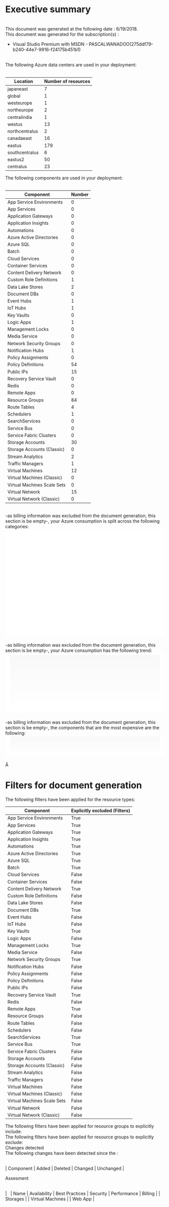 # Executive summary
  
   
This document was generated at the following date : 6/19/2018.  
This document was generated for the subscription(s) :  

- Visual Studio Premium with MSDN - PASCALWANADOO(275ddf79-b240-44e7-9916-f24175b451b1)

  
   
The following Azure data centers are used in your deployment:  
   

| Location | Number of resources |
| --- | --- |
| japaneast  | 7  |
| global  | 1  |
| westeurope  | 1  |
| northeurope  | 2  |
| centralindia  | 1  |
| westus  | 13  |
| northcentralus  | 2  |
| canadaeast  | 16  |
| eastus  | 179  |
| southcentralus  | 6  |
| eastus2  | 50  |
| centralus  | 23  |
  
The following components are used in your deployment:  
   

| Component | Number |
| --- | --- |
| App Service Environments  | 0  |
| App Services  | 0  |
| Application Gateways  | 0  |
| Application Insights  | 0  |
| Automations  | 0  |
| Azure Active Directories  | 0  |
| Azure SQL  | 0  |
| Batch  | 0  |
| Cloud Services  | 0  |
| Container Services  | 0  |
| Content Delivery Network  | 0  |
| Custom Role Definitions  | 1  |
| Data Lake Stores  | 2  |
| Document DBs  | 0  |
| Event Hubs  | 1  |
| IoT Hubs  | 1  |
| Key Vaults  | 0  |
| Logic Apps  | 1  |
| Management Locks  | 0  |
| Media Service  | 0  |
| Network Security Groups  | 0  |
| Notification Hubs  | 1  |
| Policy Assignments  | 0  |
| Policy Definitions  | 54  |
| Public IPs  | 15  |
| Recovery Service Vault  | 0  |
| Redis  | 0  |
| Remote Apps  | 0  |
| Resource Groups  | 84  |
| Route Tables  | 4  |
| Schedulers  | 1  |
| SearchServices  | 0  |
| Service Bus  | 0  |
| Service Fabric Clusters  | 0  |
| Storage Accounts  | 30  |
| Storage Accounts (Classic)  | 0  |
| Stream Analytics  | 2  |
| Traffic Managers  | 1  |
| Virtual Machines  | 12  |
| Virtual Machines (Classic)  | 0  |
| Virtual Machines Scale Sets  | 0  |
| Virtual Network  | 15  |
| Virtual Network (Classic)  | 0  |
  
   
-as billing information was excluded from the document generation, this section is be empty-, your Azure consumption is split across the following categories:  
![Cloudockit](../assets/8D2D8B49E45D44EFB8F692A7402E3E01.png)   
-as billing information was excluded from the document generation, this section is be empty-, your Azure consumption has the following trend:  
![Cloudockit](../assets/3EB6ED34534C429FA61B999CD06983DD.png)   
-as billing information was excluded from the document generation, this section is be empty-, the components that are the most expensive are the following:  
![Cloudockit](../assets/E5FAC0B4CB8847CB8CC9A853ACAB638B.png)   
Â   
  

# Filters for document generation
  
The following filters have been applied for the resource types:  

| Component |  Explicitly excluded (Filters) |
| --- | --- |
| App Service Environments  | True  |
| App Services  | True  |
| Application Gateways  | True  |
| Application Insights  | True  |
| Automations  | True  |
| Azure Active Directories  | True  |
| Azure SQL  | True  |
| Batch  | True  |
| Cloud Services  | False  |
| Container Services  | False  |
| Content Delivery Network  | True  |
| Custom Role Definitions  | False  |
| Data Lake Stores  | False  |
| Document DBs  | True  |
| Event Hubs  | False  |
| IoT Hubs  | False  |
| Key Vaults  | True  |
| Logic Apps  | False  |
| Management Locks  | True  |
| Media Service  | False  |
| Network Security Groups  | True  |
| Notification Hubs  | False  |
| Policy Assignments  | False  |
| Policy Definitions  | False  |
| Public IPs  | False  |
| Recovery Service Vault  | True  |
| Redis  | False  |
| Remote Apps  | True  |
| Resource Groups  | False  |
| Route Tables  | False  |
| Schedulers  | False  |
| SearchServices  | True  |
| Service Bus  | True  |
| Service Fabric Clusters  | False  |
| Storage Accounts  | False  |
| Storage Accounts (Classic)  | False  |
| Stream Analytics  | False  |
| Traffic Managers  | False  |
| Virtual Machines  | False  |
| Virtual Machines (Classic)  | False  |
| Virtual Machines Scale Sets  | False  |
| Virtual Network  | False  |
| Virtual Network (Classic)  | False  |
  
The following filters have been applied for resource groups to explicitly include:   
The following filters have been applied for resource groups to explicitly exclude:   
Changes detected  
The following changes have been detected since the :  
   


| Component | Added | Deleted | Changed | Unchanged |
  
Assesment  
   


|   | Name | Availability | Best Practices | Security | Performance | Billing |
| Storages |
| Virtual Machines |
| Web App |

